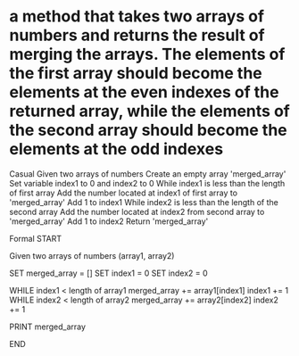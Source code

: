 # a method that takes two arrays of numbers and returns the result of merging the arrays. The elements of the first array should become the elements at the even indexes of the returned array, while the elements of the second array should become the elements at the odd indexes # 

Casual 
 Given two arrays of numbers
 Create an empty array 'merged_array'
 Set variable index1 to 0 and index2 to 0 
 While index1 is less than the length of first array 
  Add the number located at index1 of first array to 'merged_array'
  Add 1 to index1
 While index2 is less than the length of the second array
  Add the number located at index2 from second array to 'merged_array'
  Add 1 to index2
 Return 'merged_array'

Formal
  START

  Given two arrays of numbers (array1, array2)

  SET merged_array = []
  SET index1 = 0
  SET index2 = 0

  WHILE index1 < length of array1
    merged_array += array1[index1]
    index1 += 1
  WHILE index2 < length of array2
    merged_array += array2[index2]
    index2 += 1
  
  PRINT merged_array

  END 
  
  